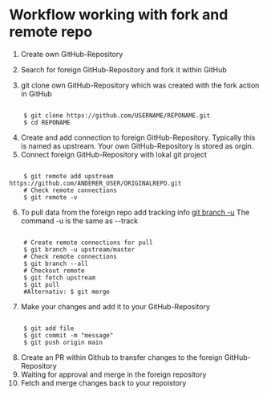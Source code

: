 # Workflow working with fork and remote repo 

1. Create own GitHub-Repository

2. Search for foreign GitHub-Repository and fork it within GitHub

3.  git clone own GitHub-Repository which was created with the fork action in GitHub
<pre><code>
    $ git clone https://github.com/USERNAME/REPONAME.git
    $ cd REPONAME
</code></pre>

4. Create and add connection to foreign GitHub-Repository. Typically this is named as upstream. Your own GitHub-Repository is stored as orgin.
5. Connect foreign GitHub-Repository with lokal git project
<pre><code>
    $ git remote add upstream https://github.com/ANDERER_USER/ORIGINALREPO.git
    # Check remote connections
    $ git remote -v
</code></pre>

6. To pull data from the foreign repo add tracking info [git branch -u]( https://git-scm.com/docs/git-branch#Documentation/git-branch.txt--ultupstreamgt) The command -u is the same as --track
<pre><code> 
    # Create remote connections for pull
    $ git branch -u upstream/master
    # Check remote connections
    $ git branch --all
    # Checkout remote 
    $ git fetch upstream
    $ git pull
    #Alternativ: $ git merge
</code></pre>

7.  Make your changes and add it to your GitHub-Repository
<pre><code>  
    $ git add file
    $ git commit -m "message"
    $ git push origin main
</code></pre>

8. Create an PR within Github to transfer changes to the foreign GitHub-Repository
9. Waiting for approval and merge in the foreign repository
10. Fetch and merge changes back to your repoistory

